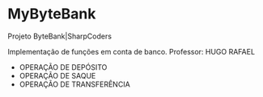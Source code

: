 # MyByteBank

Projeto ByteBank|SharpCoders

Implementação de funções em conta de banco. 
Professor: HUGO RAFAEL

- OPERAÇÃO DE DEPÓSITO
- OPERAÇÃO DE SAQUE
- OPERAÇÃO DE TRANSFERÊNCIA
